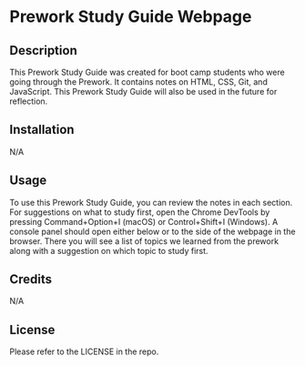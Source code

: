 # Prework Study Guide Webpage

## Description

This Prework Study Guide was created for boot camp students who were going through the Prework. It contains notes on HTML, CSS, Git, and JavaScript. This Prework Study Guide will also be used in the future for reflection.

## Installation

N/A

## Usage

To use this Prework Study Guide, you can review the notes in each section. For suggestions on what to study first, open the Chrome DevTools by pressing Command+Option+I (macOS) or Control+Shift+I (Windows). A console panel should open either below or to the side of the webpage in the browser. There you will see a list of topics we learned from the prework along with a suggestion on which topic to study first.

## Credits

N/A

## License

Please refer to the LICENSE in the repo.